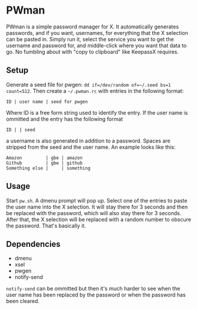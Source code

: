 PWman
=====

PWman is a simple password manager for X. It automatically generates passwords,
and if you want, usernames, for everything that the X selection can be pasted
in. Simply run it, select the service you want to get the username and password
for, and middle-click where you want that data to go. No fumbling about with
"copy to clipboard" like KeepassX requires.

Setup
-----

Generate a seed file for pwgen: `dd if=/dev/random of=~/.seed bs=1 count=512`.
Then create a `~/.pwman.rc` with entries in the following format:

	ID | user name | seed for pwgen

Where ID is a free form string used to identify the entry. If the user name is
ommitted and the entry has the following format

	ID | | seed

a username is also generated in addition to a password. Spaces are stripped
from the seed and the user name. An example looks like this:

	Amazon         | gbe | amazon
	Github         | gbe | github
	Something else |     | something

Usage
-----

Start `pw.sh`. A dmenu prompt will pop up. Select one of the entries to paste
the user name into the X selection. It will stay there for 3 seconds and then
be replaced with the password, which will also stay there for 3 seconds. After
that, the X selection will be replaced with a random number to obscure the
password. That's basically it.

Dependencies
------------

* dmenu
* xsel
* pwgen
* notify-send

`notify-send` can be ommitted but then it's much harder to see when the user
name has been replaced by the password or when the password has been cleared.
